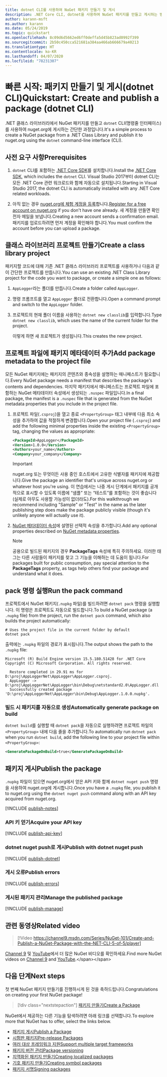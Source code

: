 ```yaml
---
title: dotnet CLI를 사용하여 NuGet 패키지 만들기 및 게시
description: .NET Core CLI, dotnet을 사용하여 NuGet 패키지를 만들고 게시하는 방법에 대한 연습 자습서입니다.
author: karann-msft
ms.author: karann
ms.date: 05/24/2019
ms.topic: quickstart
ms.openlocfilehash: 8c09d6d5662ed6ff0deffa5d45b823ad0992f399
ms.sourcegitcommit: 2b50c450cca521681a384aa466ab666679a40213
ms.translationtype: HT
ms.contentlocale: ko-KR
ms.lasthandoff: 04/07/2020
ms.locfileid: "78231307"
---
```

# <a name="quickstart-create-and-publish-a-package-dotnet-cli"></a><span data-ttu-id="60368-103">빠른 시작: 패키지 만들기 및 게시(dotnet CLI)</span><span class="sxs-lookup"><span data-stu-id="60368-103">Quickstart: Create and publish a package (dotnet CLI)</span></span>

<span data-ttu-id="60368-104">.NET 클래스 라이브러리에서 NuGet 패키지를 만들고 `dotnet` CLI(명령줄 인터페이스)를 사용하여 nuget.org에 게시하는 간단한 과정입니다.</span><span class="sxs-lookup"><span data-stu-id="60368-104">It's a simple process to create a NuGet package from a .NET Class Library and publish it to nuget.org using the `dotnet` command-line interface (CLI).</span></span>

## <a name="prerequisites"></a><span data-ttu-id="60368-105">사전 요구 사항</span><span class="sxs-lookup"><span data-stu-id="60368-105">Prerequisites</span></span>

1. <span data-ttu-id="60368-106">`dotnet` CLI를 포함하는 [.NET Core SDK](https://www.microsoft.com/net/download/)를 설치합니다.</span><span class="sxs-lookup"><span data-stu-id="60368-106">Install the [.NET Core SDK](https://www.microsoft.com/net/download/), which includes the `dotnet` CLI.</span></span> <span data-ttu-id="60368-107">Visual Studio 2017부터 dotnet CLI는 모든 .NET Core 관련 워크로드와 함께 자동으로 설치됩니다.</span><span class="sxs-lookup"><span data-stu-id="60368-107">Starting in Visual Studio 2017, the dotnet CLI is automatically installed with any .NET Core related workloads.</span></span>

1. <span data-ttu-id="60368-108">아직 없는 경우 [nuget.org에 체험 계정을 등록](https://www.nuget.org/users/account/LogOn?returnUrl=%2F)합니다.</span><span class="sxs-lookup"><span data-stu-id="60368-108">[Register for a free account on nuget.org](https://www.nuget.org/users/account/LogOn?returnUrl=%2F) if you don't have one already.</span></span> <span data-ttu-id="60368-109">새 계정을 만들면 확인 전자 메일을 보냅니다.</span><span class="sxs-lookup"><span data-stu-id="60368-109">Creating a new account sends a confirmation email.</span></span> <span data-ttu-id="60368-110">패키지를 업로드하려면 먼저 계정을 확인해야 합니다.</span><span class="sxs-lookup"><span data-stu-id="60368-110">You must confirm the account before you can upload a package.</span></span>

## <a name="create-a-class-library-project"></a><span data-ttu-id="60368-111">클래스 라이브러리 프로젝트 만들기</span><span class="sxs-lookup"><span data-stu-id="60368-111">Create a class library project</span></span>

<span data-ttu-id="60368-112">패키지할 코드에 대해 기존 .NET 클래스 라이브러리 프로젝트를 사용하거나 다음과 같이 간단한 프로젝트를 만듭니다.</span><span class="sxs-lookup"><span data-stu-id="60368-112">You can use an existing .NET Class Library project for the code you want to package, or create a simple one as follows:</span></span>

1. <span data-ttu-id="60368-113">`AppLogger`라는 폴더를 만듭니다.</span><span class="sxs-lookup"><span data-stu-id="60368-113">Create a folder called `AppLogger`.</span></span>

1. <span data-ttu-id="60368-114">명령 프롬프트를 열고 `AppLogger` 폴더로 전환합니다.</span><span class="sxs-lookup"><span data-stu-id="60368-114">Open a command prompt and switch to the `AppLogger` folder.</span></span>

1. <span data-ttu-id="60368-115">프로젝트의 현재 폴더 이름을 사용하는 `dotnet new classlib`를 입력합니다.</span><span class="sxs-lookup"><span data-stu-id="60368-115">Type `dotnet new classlib`, which uses the name of the current folder for the project.</span></span>

   <span data-ttu-id="60368-116">이렇게 하면 새 프로젝트가 생성됩니다.</span><span class="sxs-lookup"><span data-stu-id="60368-116">This creates the new project.</span></span>

## <a name="add-package-metadata-to-the-project-file"></a><span data-ttu-id="60368-117">프로젝트 파일에 패키지 메타데이터 추가</span><span class="sxs-lookup"><span data-stu-id="60368-117">Add package metadata to the project file</span></span>

<span data-ttu-id="60368-118">모든 NuGet 패키지에는 패키지의 콘텐츠와 종속성을 설명하는 매니페스트가 필요합니다.</span><span class="sxs-lookup"><span data-stu-id="60368-118">Every NuGet package needs a manifest that describes the package's contents and dependencies.</span></span> <span data-ttu-id="60368-119">마지막 패키지에서 매니페스트는 프로젝트 파일에 포함하는 NuGet 메타데이터 속성에서 생성되는 `.nuspec` 파일입니다.</span><span class="sxs-lookup"><span data-stu-id="60368-119">In a final package, the manifest is a `.nuspec` file that is generated from the NuGet metadata properties that you include in the project file.</span></span>

1. <span data-ttu-id="60368-120">프로젝트 파일(`.csproj`)을 열고 종료 `<PropertyGroup>` 태그 내부에 다음 최소 속성을 추가하여 값을 적절하게 변경합니다.</span><span class="sxs-lookup"><span data-stu-id="60368-120">Open your project file (`.csproj`) and add the following minimal properties inside the existing `<PropertyGroup>` tag, changing the values as appropriate:</span></span>

    ```xml
    <PackageId>AppLogger</PackageId>
    <Version>1.0.0</Version>
    <Authors>your_name</Authors>
    <Company>your_company</Company>
    ```

    > [!Important]
    > <span data-ttu-id="60368-121">nuget.org 또는 무엇이든 사용 중인 호스트에서 고유한 식별자를 패키지에 제공합니다.</span><span class="sxs-lookup"><span data-stu-id="60368-121">Give the package an identifier that's unique across nuget.org or whatever host you're using.</span></span> <span data-ttu-id="60368-122">이 연습에서는 나중 게시 단계에서 패키지를 공개적으로 표시할 수 있도록 이름에 “샘플” 또는 “테스트”를 포함하는 것이 좋습니다(실제로 아무도 사용할 가능성이 없더라도).</span><span class="sxs-lookup"><span data-stu-id="60368-122">For this walkthrough we recommend including "Sample" or "Test" in the name as the later publishing step does make the package publicly visible (though it's unlikely anyone will actually use it).</span></span>

1. <span data-ttu-id="60368-123">[NuGet 메타데이터 속성](/dotnet/core/tools/csproj#nuget-metadata-properties)에 설명된 선택적 속성을 추가합니다.</span><span class="sxs-lookup"><span data-stu-id="60368-123">Add any optional properties described on [NuGet metadata properties](/dotnet/core/tools/csproj#nuget-metadata-properties).</span></span>

    > [!Note]
    > <span data-ttu-id="60368-124">공용으로 빌드된 패키지의 경우 **PackageTags** 속성에 특히 주의하세요. 이러한 태그는 다른 사람들이 패키지를 찾고 그 기능을 이해하는 데 도움이 됩니다.</span><span class="sxs-lookup"><span data-stu-id="60368-124">For packages built for public consumption, pay special attention to the **PackageTags** property, as tags help others find your package and understand what it does.</span></span>

## <a name="run-the-pack-command"></a><span data-ttu-id="60368-125">pack 명령 실행</span><span class="sxs-lookup"><span data-stu-id="60368-125">Run the pack command</span></span>

<span data-ttu-id="60368-126">프로젝트에서 NuGet 패키지(`.nupkg` 파일)를 빌드하려면 `dotnet pack` 명령을 실행합니다. 이 명령은 프로젝트도 자동으로 빌드합니다.</span><span class="sxs-lookup"><span data-stu-id="60368-126">To build a NuGet package (a `.nupkg` file) from the project, run the `dotnet pack` command, which also builds the project automatically:</span></span>

```dotnetcli
# Uses the project file in the current folder by default
dotnet pack
```

<span data-ttu-id="60368-127">출력에는 `.nupkg` 파일의 경로가 표시됩니다.</span><span class="sxs-lookup"><span data-stu-id="60368-127">The output shows the path to the `.nupkg` file:</span></span>

```output
Microsoft (R) Build Engine version 15.5.180.51428 for .NET Core
Copyright (C) Microsoft Corporation. All rights reserved.

  Restore completed in 29.91 ms for D:\proj\AppLoggerNet\AppLogger\AppLogger.csproj.
  AppLogger -> D:\proj\AppLoggerNet\AppLogger\bin\Debug\netstandard2.0\AppLogger.dll
  Successfully created package 'D:\proj\AppLoggerNet\AppLogger\bin\Debug\AppLogger.1.0.0.nupkg'.
```

### <a name="automatically-generate-package-on-build"></a><span data-ttu-id="60368-128">빌드 시 패키지를 자동으로 생성</span><span class="sxs-lookup"><span data-stu-id="60368-128">Automatically generate package on build</span></span>

<span data-ttu-id="60368-129">`dotnet build`를 실행할 때 `dotnet pack`을 자동으로 실행하려면 프로젝트 파일의 `<PropertyGroup>` 내에 다음 줄을 추가합니다.</span><span class="sxs-lookup"><span data-stu-id="60368-129">To automatically run `dotnet pack` when you run `dotnet build`, add the following line to your project file within `<PropertyGroup>`:</span></span>

```xml
<GeneratePackageOnBuild>true</GeneratePackageOnBuild>
```

## <a name="publish-the-package"></a><span data-ttu-id="60368-130">패키지 게시</span><span class="sxs-lookup"><span data-stu-id="60368-130">Publish the package</span></span>

<span data-ttu-id="60368-131">`.nupkg` 파일이 있으면 nuget.org에서 얻은 API 키와 함께 `dotnet nuget push` 명령을 사용하여 nuget.org에 게시합니다.</span><span class="sxs-lookup"><span data-stu-id="60368-131">Once you have a `.nupkg` file, you publish it to nuget.org using the `dotnet nuget push` command along with an API key acquired from nuget.org.</span></span>

[!INCLUDE [publish-notes](includes/publish-notes.md)]

### <a name="acquire-your-api-key"></a><span data-ttu-id="60368-132">API 키 얻기</span><span class="sxs-lookup"><span data-stu-id="60368-132">Acquire your API key</span></span>

[!INCLUDE [publish-api-key](includes/publish-api-key.md)]

### <a name="publish-with-dotnet-nuget-push"></a><span data-ttu-id="60368-133">dotnet nuget push로 게시</span><span class="sxs-lookup"><span data-stu-id="60368-133">Publish with dotnet nuget push</span></span>

[!INCLUDE [publish-dotnet](includes/publish-dotnet.md)]

### <a name="publish-errors"></a><span data-ttu-id="60368-134">게시 오류</span><span class="sxs-lookup"><span data-stu-id="60368-134">Publish errors</span></span>

[!INCLUDE [publish-errors](includes/publish-errors.md)]

### <a name="manage-the-published-package"></a><span data-ttu-id="60368-135">게시된 패키지 관리</span><span class="sxs-lookup"><span data-stu-id="60368-135">Manage the published package</span></span>

[!INCLUDE [publish-manage](includes/publish-manage.md)]

## <a name="related-video"></a><span data-ttu-id="60368-136">관련 동영상</span><span class="sxs-lookup"><span data-stu-id="60368-136">Related video</span></span>

> [!Video https://channel9.msdn.com/Series/NuGet-101/Create-and-Publish-a-NuGet-Package-with-the-NET-CLI-5-of-5/player]

<span data-ttu-id="60368-137">[Channel 9](https://channel9.msdn.com/Series/NuGet-101) 및 [YouTube](https://www.youtube.com/playlist?list=PLdo4fOcmZ0oVLvfkFk8O9h6v2Dcdh2bh_)에서 더 많은 NuGet 비디오를 확인하세요.</span><span class="sxs-lookup"><span data-stu-id="60368-137">Find more NuGet videos on [Channel 9](https://channel9.msdn.com/Series/NuGet-101) and [YouTube](https://www.youtube.com/playlist?list=PLdo4fOcmZ0oVLvfkFk8O9h6v2Dcdh2bh_).</span></span>

## <a name="next-steps"></a><span data-ttu-id="60368-138">다음 단계</span><span class="sxs-lookup"><span data-stu-id="60368-138">Next steps</span></span>

<span data-ttu-id="60368-139">첫 번째 NuGet 패키지 만들기를 진행하시게 된 것을 축하드립니다.</span><span class="sxs-lookup"><span data-stu-id="60368-139">Congratulations on creating your first NuGet package!</span></span>

> [!div class="nextstepaction"]
> [<span data-ttu-id="60368-140">패키지 만들기</span><span class="sxs-lookup"><span data-stu-id="60368-140">Create a Package</span></span>](../create-packages/creating-a-package-dotnet-cli.md)

<span data-ttu-id="60368-141">NuGet에서 제공하는 다른 기능을 탐색하려면 아래 링크를 선택합니다.</span><span class="sxs-lookup"><span data-stu-id="60368-141">To explore more that NuGet has to offer, select the links below.</span></span>

- [<span data-ttu-id="60368-142">패키지 게시</span><span class="sxs-lookup"><span data-stu-id="60368-142">Publish a Package</span></span>](../nuget-org/publish-a-package.md)
- [<span data-ttu-id="60368-143">시험판 패키지</span><span class="sxs-lookup"><span data-stu-id="60368-143">Pre-release Packages</span></span>](../create-packages/Prerelease-Packages.md)
- [<span data-ttu-id="60368-144">여러 대상 프레임워크 지원</span><span class="sxs-lookup"><span data-stu-id="60368-144">Support multiple target frameworks</span></span>](../create-packages/multiple-target-frameworks-project-file.md)
- [<span data-ttu-id="60368-145">패키지 버전 관리</span><span class="sxs-lookup"><span data-stu-id="60368-145">Package versioning</span></span>](../concepts/package-versioning.md)
- [<span data-ttu-id="60368-146">지역화된 패키지 만들기</span><span class="sxs-lookup"><span data-stu-id="60368-146">Creating localized packages</span></span>](../create-packages/creating-localized-packages.md)
- [<span data-ttu-id="60368-147">기호 패키지 만들기</span><span class="sxs-lookup"><span data-stu-id="60368-147">Creating symbol packages</span></span>](../create-packages/symbol-packages-snupkg.md)
- [<span data-ttu-id="60368-148">패키지 서명</span><span class="sxs-lookup"><span data-stu-id="60368-148">Signing packages</span></span>](../create-packages/Sign-a-package.md)
